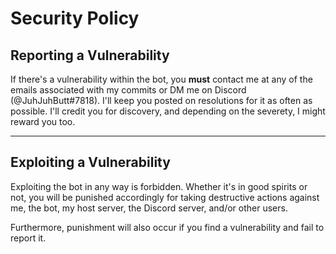 # Security Policy

## Reporting a Vulnerability

If there's a vulnerability within the bot, you **must** contact me at any of the emails associated with my commits or DM me on Discord (@JuhJuhButt#7818). I'll keep you posted on resolutions for it as often as possible. I'll credit you for discovery, and depending on the severety, I might reward you too.

---

## Exploiting a Vulnerability

Exploiting the bot in any way is forbidden. Whether it's in good spirits or not, you will be punished accordingly for taking destructive actions against me, the bot, my host server, the Discord server, and/or other users.

Furthermore, punishment will also occur if you find a vulnerability and fail to report it.